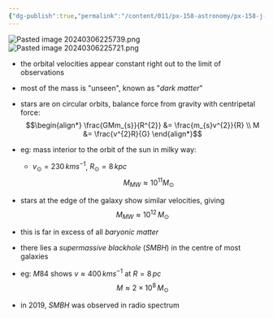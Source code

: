```yaml
---
{"dg-publish":true,"permalink":"/content/011/px-158-astronomy/px-158-j-galaxies/px-158-j3-weighing-galaxies/","noteIcon":"1","created":"2024-11-25T10:50:32.000+00:00","updated":"2024-11-26T20:14:41.043+00:00"}
---
```


![Pasted image 20240306225739.png](/img/user/pics/Pasted%20image%2020240306225739.png)
![Pasted image 20240306225721.png](/img/user/pics/Pasted%20image%2020240306225721.png)
- the orbital velocities appear constant right out to the limit of observations
- most of the mass is "unseen", known as "*dark matter*"
- stars are on circular orbits, balance force from gravity with centripetal force: 
$$\begin{align*}
		\frac{GMm_{s}}{R^{2}} &= \frac{m_{s}v^{2}}{R} \\
		M &= \frac{v^{2}R}{G}
	\end{align*}$$
- eg: mass interior to the orbit of the sun in milky way:
	- $v_{\odot}=230\,kms^{-1}$, $R_{\odot}=8\,kpc$
	$$M_{MW} \approx 10^{11}M_{\odot}$$
- stars at the edge of the galaxy show similar velocities, giving 
$$M_{MW}\approx 10^{12}\,M_{\odot}$$
- this is far in excess of all *baryonic matter*

- there lies a *supermassive blackhole* (*SMBH*) in the centre of most galaxies
- eg: $M84$ shows $v\approx400\,kms^{-1}$ at $R=8\,pc$
	$$M\approx 2\times10^{8}\,M_\odot$$

- in $2019$, *SMBH* was observed in radio spectrum